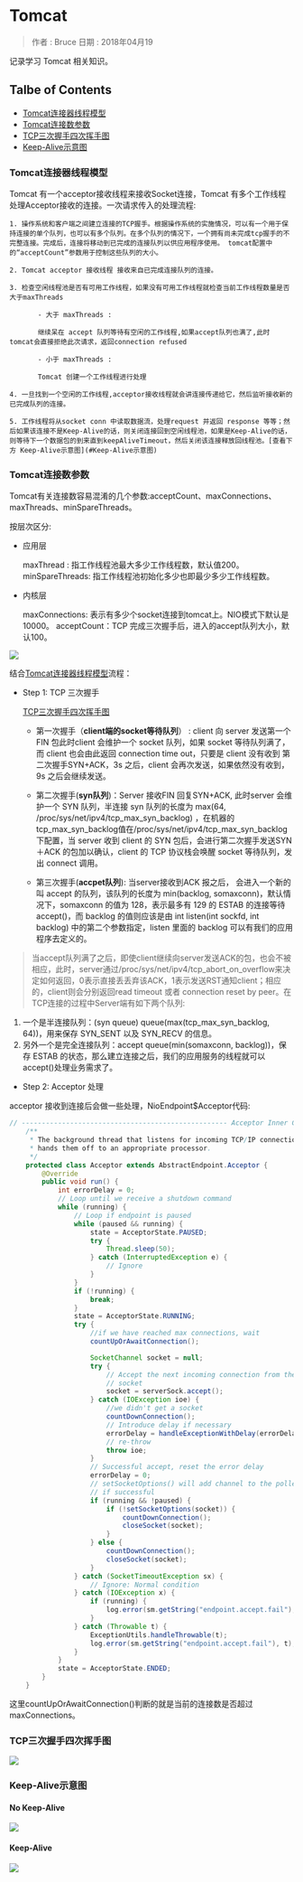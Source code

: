 # Tomcat

> 作者 : Bruce
> 日期 : 2018年04月19


记录学习 Tomcat 相关知识。

## Talbe of Contents
  - [Tomcat连接器线程模型](#Tomcat连接器线程模型)
  - [Tomcat连接数参数](#Tomcat连接数参数)
  - [TCP三次握手四次挥手图](#TCP三次握手四次挥手图)
  - [Keep-Alive示意图](#Keep-Alive示意图)



### Tomcat连接器线程模型

  Tomcat 有一个acceptor接收线程来接收Socket连接，Tomcat 有多个工作线程处理Acceptor接收的连接。一次请求传入的处理流程:

    1. 操作系统和客户端之间建立连接的TCP握手。根据操作系统的实施情况，可以有一个用于保持连接的单个队列，也可以有多个队列。在多个队列的情况下，一个拥有尚未完成tcp握手的不完整连接。完成后，连接将移动到已完成的连接队列以供应用程序使用。 tomcat配置中的“acceptCount”参数用于控制这些队列的大小。
    
    2. Tomcat acceptor 接收线程 接收来自已完成连接队列的连接。
    
    3. 检查空闲线程池是否有可用工作线程，如果没有可用工作线程就检查当前工作线程数量是否大于maxThreads
        
           - 大于 maxThreads : 
           
           继续呆在 accept 队列等待有空闲的工作线程,如果accept队列也满了,此时tomcat会直接拒绝此次请求，返回connection refused
             
           - 小于 maxThreads : 
           
           Tomcat 创建一个工作线程进行处理
           
    4. 一旦找到一个空闲的工作线程,acceptor接收线程就会讲连接传递给它，然后监听接收新的已完成队列的连接。
    
    5. 工作线程将从socket conn 中读取数据流，处理request 并返回 response 等等；然后如果该连接不是Keep-Alive的话，则关闭连接回到空闲线程池，如果是Keep-Alive的话，则等待下一个数据包的到来直到keepAliveTimeout，然后关闭该连接释放回线程池。[查看下方 Keep-Alive示意图](#Keep-Alive示意图)
    
### Tomcat连接数参数    

Tomcat有关连接数容易混淆的几个参数:acceptCount、maxConnections、maxThreads、minSpareThreads。

按层次区分:
* 应用层
  
  maxThread : 指工作线程池最大多少工作线程数，默认值200。
  minSpareThreads: 指工作线程池初始化多少也即最少多少工作线程数。
  
* 内核层

  maxConnections: 表示有多少个socket连接到tomcat上。NIO模式下默认是10000。
  acceptCount：TCP 完成三次握手后，进入的accept队列大小，默认100。
  
![](/assets/244379816-5873ab2a162f4_articlex.jpeg)

结合[Tomcat连接器线程模型](#Tomcat连接器线程模型)流程：

* Step 1: TCP 三次握手
    
  [TCP三次握手四次挥手图](#TCP三次握手四次挥手图)
  
  * 第一次握手（**client端的socket等待队列**） : client 向 server 发送第一个FIN 包此时client 会维护一个 socket 队列，如果 socket 等待队列满了，而 client 也会由此返回 connection time out，只要是 client 没有收到 第二次握手SYN+ACK，3s 之后，client 会再次发送，如果依然没有收到，9s 之后会继续发送。
    
  * 第二次握手(**syn队列**)：Server 接收FIN 回复SYN+ACK, 此时server 会维护一个 SYN 队列，半连接 syn 队列的长度为 max(64, /proc/sys/net/ipv4/tcp_max_syn_backlog)  ，在机器的tcp_max_syn_backlog值在/proc/sys/net/ipv4/tcp_max_syn_backlog下配置，当 server 收到 client 的 SYN 包后，会进行第二次握手发送SYN＋ACK 的包加以确认，client 的 TCP 协议栈会唤醒 socket 等待队列，发出 connect 调用。
  
  * 第三次握手(**accpet队列**): 当server接收到ACK 报之后， 会进入一个新的叫 accept 的队列，该队列的长度为 min(backlog, somaxconn)，默认情况下，somaxconn 的值为 128，表示最多有 129 的 ESTAB 的连接等待 accept()，而 backlog 的值则应该是由 int listen(int sockfd, int backlog) 中的第二个参数指定，listen 里面的 backlog 可以有我们的应用程序去定义的。
  
 > 当accept队列满了之后，即使client继续向server发送ACK的包，也会不被相应，此时，server通过/proc/sys/net/ipv4/tcp_abort_on_overflow来决定如何返回，0表示直接丢丢弃该ACK，1表示发送RST通知client；相应的，client则会分别返回read timeout 或者 connection reset by peer。在TCP连接的过程中Server端有如下两个队列:
 1. 一个是半连接队列：(syn queue) queue(max(tcp_max_syn_backlog, 64))，用来保存 SYN_SENT 以及 SYN_RECV 的信息。
 2. 另外一个是完全连接队列：accept queue(min(somaxconn, backlog))，保存 ESTAB 的状态，那么建立连接之后，我们的应用服务的线程就可以accept()处理业务需求了。
 
* Step 2: Acceptor 处理

acceptor 接收到连接后会做一些处理，NioEndpoint$Acceptor代码:
```java
// --------------------------------------------------- Acceptor Inner Class
    /**
     * The background thread that listens for incoming TCP/IP connections and
     * hands them off to an appropriate processor.
     */
    protected class Acceptor extends AbstractEndpoint.Acceptor {
        @Override
        public void run() {
            int errorDelay = 0;
            // Loop until we receive a shutdown command
            while (running) {
                // Loop if endpoint is paused
                while (paused && running) {
                    state = AcceptorState.PAUSED;
                    try {
                        Thread.sleep(50);
                    } catch (InterruptedException e) {
                        // Ignore
                    }
                }
                if (!running) {
                    break;
                }
                state = AcceptorState.RUNNING;
                try {
                    //if we have reached max connections, wait
                    countUpOrAwaitConnection();

                    SocketChannel socket = null;
                    try {
                        // Accept the next incoming connection from the server
                        // socket
                        socket = serverSock.accept();
                    } catch (IOException ioe) {
                        //we didn't get a socket
                        countDownConnection();
                        // Introduce delay if necessary
                        errorDelay = handleExceptionWithDelay(errorDelay);
                        // re-throw
                        throw ioe;
                    }
                    // Successful accept, reset the error delay
                    errorDelay = 0;
                    // setSocketOptions() will add channel to the poller
                    // if successful
                    if (running && !paused) {
                        if (!setSocketOptions(socket)) {
                            countDownConnection();
                            closeSocket(socket);
                        }
                    } else {
                        countDownConnection();
                        closeSocket(socket);
                    }
                } catch (SocketTimeoutException sx) {
                    // Ignore: Normal condition
                } catch (IOException x) {
                    if (running) {
                        log.error(sm.getString("endpoint.accept.fail"), x);
                    }
                } catch (Throwable t) {
                    ExceptionUtils.handleThrowable(t);
                    log.error(sm.getString("endpoint.accept.fail"), t);
                }
            }
            state = AcceptorState.ENDED;
        }
    }
```

这里countUpOrAwaitConnection()判断的就是当前的连接数是否超过maxConnections。  
  
### TCP三次握手四次挥手图

 ![](https://camo.githubusercontent.com/289b75e598a895c61fd8330f83864dc062e8fd36/687474703a2f2f636f6f6c7368656c6c2e636e2f2f77702d636f6e74656e742f75706c6f6164732f323031342f30352f7463705f6f70656e5f636c6f73652e6a7067)


### Keep-Alive示意图

#### No Keep-Alive

![](/assets/no-keep-alive.png)

#### Keep-Alive

![](/assets/keep-alive.png)
    
    
    
    
    
    